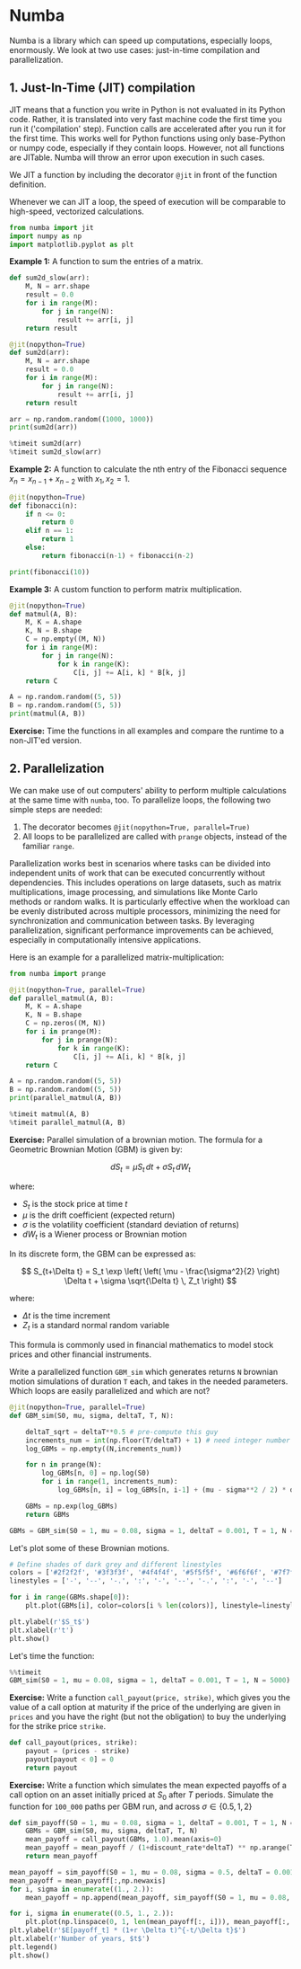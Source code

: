 # **Numba**
Numba is a library which can speed up computations, especially loops, enormously. We look at two use cases: just-in-time compilation and parallelization.

## 1. **Just-In-Time (JIT) compilation**
JIT means that a function you write in Python is not evaluated in its Python code. Rather, it is translated into very fast machine code the first time you run it ('compilation' step). Function calls are accelerated after you run it for the first time. This works well for Python functions using only base-Python or numpy code, especially if they contain loops. However, not all functions are JITable. Numba will throw an error upon execution in such cases.

We JIT a function by including the decorator `@jit` in front of the function definition.

Whenever we can JIT a loop, the speed of execution will be comparable to high-speed, vectorized calculations.


```python
from numba import jit
import numpy as np
import matplotlib.pyplot as plt 
```

**Example 1:** 
A function to sum the entries of a matrix.


```python
def sum2d_slow(arr):
    M, N = arr.shape
    result = 0.0
    for i in range(M):
        for j in range(N):
            result += arr[i, j]
    return result

@jit(nopython=True)
def sum2d(arr):
    M, N = arr.shape
    result = 0.0
    for i in range(M):
        for j in range(N):
            result += arr[i, j]
    return result

arr = np.random.random((1000, 1000))
print(sum2d(arr))
```


```python
%timeit sum2d(arr)
%timeit sum2d_slow(arr)
```

**Example 2:** A function to calculate the nth entry of the Fibonacci sequence $x_n = x_{n-1} + x_{n-2}$ with $x_{1}, x_2 = 1$.


```python
@jit(nopython=True)
def fibonacci(n):
    if n <= 0:
        return 0
    elif n == 1:
        return 1
    else:
        return fibonacci(n-1) + fibonacci(n-2)

print(fibonacci(10))
```

**Example 3:** A custom function to perform matrix multiplication.


```python
@jit(nopython=True)
def matmul(A, B):
    M, K = A.shape
    K, N = B.shape
    C = np.empty((M, N))
    for i in range(M):
        for j in range(N):
            for k in range(K):
                C[i, j] += A[i, k] * B[k, j]
    return C

A = np.random.random((5, 5))
B = np.random.random((5, 5))
print(matmul(A, B))
```

**Exercise:** Time the functions in all examples and compare the runtime to a non-JIT'ed version.

## 2. **Parallelization**
We can make use of out computers' ability to perform multiple calculations at the same time with `numba`, too. To parallelize loops, the following two simple steps are needed:

1. The decorator becomes `@jit(nopython=True, parallel=True)`
2. All loops to be parallelized are called with `prange` objects, instead of the familiar `range`.

Parallelization works best in scenarios where tasks can be divided into independent units of work that can be executed concurrently without dependencies. This includes operations on large datasets, such as matrix multiplications, image processing, and simulations like Monte Carlo methods or random walks. It is particularly effective when the workload can be evenly distributed across multiple processors, minimizing the need for synchronization and communication between tasks. By leveraging parallelization, significant performance improvements can be achieved, especially in computationally intensive applications.

Here is an example for a parallelized matrix-multiplication:


```python
from numba import prange

@jit(nopython=True, parallel=True)
def parallel_matmul(A, B):
    M, K = A.shape
    K, N = B.shape
    C = np.zeros((M, N))
    for i in prange(M):
        for j in prange(N):
            for k in range(K):
                C[i, j] += A[i, k] * B[k, j]
    return C

A = np.random.random((5, 5))
B = np.random.random((5, 5))
print(parallel_matmul(A, B))
```


```python
%timeit matmul(A, B)
%timeit parallel_matmul(A, B)
```

**Exercise:** Parallel simulation of a brownian motion.
The formula for a Geometric Brownian Motion (GBM) is given by:

$$ dS_t = \mu S_t \, dt + \sigma S_t \, dW_t $$

where:
- $S_t$ is the stock price at time $t$
- $\mu$ is the drift coefficient (expected return)
- $\sigma$ is the volatility coefficient (standard deviation of returns)
- $dW_t$ is a Wiener process or Brownian motion

In its discrete form, the GBM can be expressed as:

$$ S_{t+\Delta t} = S_t \exp \left( \left( \mu - \frac{\sigma^2}{2} \right) \Delta t + \sigma \sqrt{\Delta t} \, Z_t \right) $$

where:

- $\Delta t$ is the time increment
- $Z_t$ is a standard normal random variable

This formula is commonly used in financial mathematics to model stock prices and other financial instruments.

Write a parallelized function `GBM_sim` which generates returns `N` brownian motion simulations of duration `T` each, and takes in the needed parameters. Which loops are easily parallelized and which are not?


```python
@jit(nopython=True, parallel=True)
def GBM_sim(S0, mu, sigma, deltaT, T, N):

    deltaT_sqrt = deltaT**0.5 # pre-compute this guy 
    increments_num = int(np.floor(T/deltaT) + 1) # need integer number of increments
    log_GBMs = np.empty((N,increments_num))

    for n in prange(N):
        log_GBMs[n, 0] = np.log(S0)
        for i in range(1, increments_num):
            log_GBMs[n, i] = log_GBMs[n, i-1] + (mu - sigma**2 / 2) * deltaT + sigma * deltaT_sqrt * np.random.normal()

    GBMs = np.exp(log_GBMs)
    return GBMs

GBMs = GBM_sim(S0 = 1, mu = 0.08, sigma = 1, deltaT = 0.001, T = 1, N = 5)
```

Let's plot some of these Brownian motions.


```python
# Define shades of dark grey and different linestyles
colors = ['#2f2f2f', '#3f3f3f', '#4f4f4f', '#5f5f5f', '#6f6f6f', '#7f7f7f', '#8f8f8f', '#9f9f9f', '#afafaf', '#bfbfbf']
linestyles = ['-', '--', '-.', ':', '-', '--', '-.', ':', '-', '--']

for i in range(GBMs.shape[0]):
    plt.plot(GBMs[i], color=colors[i % len(colors)], linestyle=linestyles[i % len(linestyles)])

plt.ylabel(r'$S_t$')
plt.xlabel(r't')
plt.show()
```

Let's time the function:


```python
%%timeit
GBM_sim(S0 = 1, mu = 0.08, sigma = 1, deltaT = 0.001, T = 1, N = 5000)
```

**Exercise:** Write a function ```call_payout(price, strike)```, which gives you the value of a call option at maturity if the price of the underlying are given in `prices` and you have the right (but not the obligation) to buy the underlying for the strike price `strike`.


```python
def call_payout(prices, strike):
    payout = (prices - strike)
    payout[payout < 0] = 0
    return payout
```

**Exercise:** Write a function which simulates the mean expected payoffs of a call option on an asset initially priced at $S_0$ after $T$ periods. Simulate the function for `100_000` paths per GBM run, and across $\sigma \in \{0.5, 1, 2\}$


```python
def sim_payoff(S0 = 1, mu = 0.08, sigma = 1, deltaT = 0.001, T = 1, N = 10000, discount_rate=0.03):
    GBMs = GBM_sim(S0, mu, sigma, deltaT, T, N)
    mean_payoff = call_payout(GBMs, 1.0).mean(axis=0)
    mean_payoff = mean_payoff / (1+discount_rate*deltaT) ** np.arange(T/deltaT+1)
    return mean_payoff

mean_payoff = sim_payoff(S0 = 1, mu = 0.08, sigma = 0.5, deltaT = 0.001, T = 1, N = 100_000, discount_rate=0.08)
mean_payoff = mean_payoff[:,np.newaxis]
for i, sigma in enumerate((1., 2.)):
    mean_payoff = np.append(mean_payoff, sim_payoff(S0 = 1, mu = 0.08, sigma = sigma, deltaT = 0.001, T = 1, N = 100_000, discount_rate=0.08)[:, np.newaxis], axis=1)
```


```python
for i, sigma in enumerate((0.5, 1., 2.)):
    plt.plot(np.linspace(0, 1, len(mean_payoff[:, i])), mean_payoff[:, i] , label = f"$\sigma = {sigma}$")
plt.ylabel(r'$E[payoff_t] * (1+r \Delta t)^{-t/\Delta t}$')
plt.xlabel(r'Number of years, $t$')
plt.legend()
plt.show()
```
